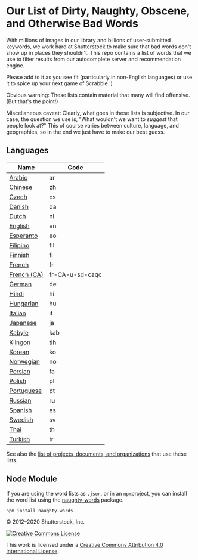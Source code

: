 # Our List of Dirty, Naughty, Obscene, and Otherwise Bad Words #

With millions of images in our library and billions of user-submitted keywords, we work hard at Shutterstock to make sure that bad words don't show up in places they shouldn't.  This repo contains a list of words that we use to filter results from our autocomplete server and recommendation engine.

Please add to it as you see fit (particularly in non-English languages) or use it to spice up your next game of Scrabble :)

Obvious warning: These lists contain material that many will find offensive.  (But that's the point!)

Miscellaneous caveat: Clearly, what goes in these lists is subjective.  In our case, the question we use is, "What wouldn't we want to *suggest* that people look at?"  This of course varies between culture, language, and geographies, so in the end we just have to make our best guess.

## Languages

| Name                               | Code              |
| ---------------------------------- | ----------------- |
| [Arabic](../ar)                       | ar                |
| [Chinese](../zh)                      | zh                |
| [Czech](../cs)                        | cs                |
| [Danish](../da)                       | da                |
| [Dutch](../nl)                        | nl                |
| [English](../en)                      | en                |
| [Esperanto](../eo)                    | eo                |
| [Filipino](../fil)                    | fil               |
| [Finnish](../fi)                      | fi                |
| [French](../fr)                       | fr                |
| [French (CA)](../fr-CA-u-sd-caqc)     | fr-CA-u-sd-caqc   |
| [German](../de)                       | de                |
| [Hindi](../hi)                        | hi                |
| [Hungarian](../hu)                    | hu                |
| [Italian](../it)                      | it                |
| [Japanese](../ja)                     | ja                |
| [Kabyle](../kab)                      | kab               |
| [Klingon](../tlh)                     | tlh               |
| [Korean](../ko)                       | ko                |
| [Norwegian](../no)                    | no                |
| [Persian](../fa)                      | fa                |
| [Polish](../pl)                       | pl                |
| [Portuguese](../pt)                   | pt                |
| [Russian](../ru)                      | ru                |
| [Spanish](../es)                      | es                |
| [Swedish](../sv)                      | sv                |
| [Thai](../th)                         | th                |
| [Turkish](../tr)                      | tr                |

See also the [list of projects, documents, and organizations](List-of-Dirty-Naughty-Obscene-and-Otherwise-Bad-Words-master/USERS.md) that use these lists.

## Node Module

If you are using the word lists as `.json`, or in an `npm`project, you can install the word list using the [naughty-words](https://github.com/LDNOOBW/naughty-words-js) package.

```bash
npm install naughty-words
```

© 2012–2020 Shutterstock, Inc.

[![Creative Commons License](http://i.creativecommons.org/l/by/4.0/80x15.png)](http://creativecommons.org/licenses/by/4.0/)

This work is licensed under a [Creative Commons Attribution 4.0 International License](http://creativecommons.org/licenses/by/4.0/).
